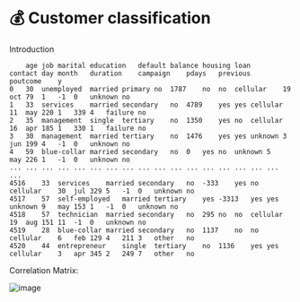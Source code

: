 # :moneybag: Customer classification
Introduction 



```
	age	job	marital	education	default	balance	housing	loan	contact	day	month	duration	campaign	pdays	previous	poutcome	y
0	30	unemployed	married	primary	no	1787	no	no	cellular	19	oct	79	1	-1	0	unknown	no
1	33	services	married	secondary	no	4789	yes	yes	cellular	11	may	220	1	339	4	failure	no
2	35	management	single	tertiary	no	1350	yes	no	cellular	16	apr	185	1	330	1	failure	no
3	30	management	married	tertiary	no	1476	yes	yes	unknown	3	jun	199	4	-1	0	unknown	no
4	59	blue-collar	married	secondary	no	0	yes	no	unknown	5	may	226	1	-1	0	unknown	no
...	...	...	...	...	...	...	...	...	...	...	...	...	...	...	...	...	...
4516	33	services	married	secondary	no	-333	yes	no	cellular	30	jul	329	5	-1	0	unknown	no
4517	57	self-employed	married	tertiary	yes	-3313	yes	yes	unknown	9	may	153	1	-1	0	unknown	no
4518	57	technician	married	secondary	no	295	no	no	cellular	19	aug	151	11	-1	0	unknown	no
4519	28	blue-collar	married	secondary	no	1137	no	no	cellular	6	feb	129	4	211	3	other	no
4520	44	entrepreneur	single	tertiary	no	1136	yes	yes	cellular	3	apr	345	2	249	7	other	no
```

Correlation Matrix:

![image](https://user-images.githubusercontent.com/66775006/215153453-9d995ef8-256e-4310-818b-3fa164690961.png)
